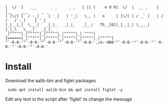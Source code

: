 ```  __  __                            _  _           __  __            _                     
|  \/  |   ___      _ _     _ _   | || |    o O O|  \/  |  __ _    | |__    ___      _ _  
| |\/| |  / -_)    | '_|   | '_|   \_, |   o     | |\/| | / _` |   | / /   / -_)    | '_| 
|_|__|_|  \___|   _|_|_   _|_|_   _|__/   TS__[O]|_|__|_| \__,_|   |_\_\   \___|   _|_|_  
_|"""""|_|"""""|_|"""""|_|"""""|_| """"| {======|_|"""""|_|"""""|_|"""""|_|"""""|_|"""""| 
"`-0-0-'"`-0-0-'"`-0-0-'"`-0-0-'"`-0-0-'./o--000'"`-0-0-'"`-0-0-'"`-0-0-'"`-0-0-'"`-0-0-' 
```


# Install 

Download the aalib-bin and figlet packages 

```  sudo apt install aalib-bin && apt install figlet -y  ```


Edit any text in the script after 'figlet' to change the message 



